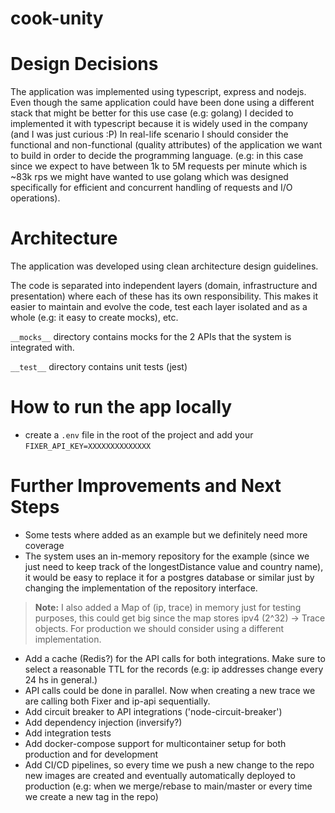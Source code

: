 # cook-unity 

# Design Decisions

The application was implemented using typescript, express and nodejs. Even though the same application could have been done using a different stack that might be better for this use case (e.g: golang) I decided to implemented it with typescript because it is widely used in the company (and I was just curious :P)
In real-life scenario I should consider the functional and non-functional (quality attributes) of the application we want to build in order to decide the programming language. (e.g: in this case since we expect to have between 1k to 5M requests per minute which is ~83k rps we might have wanted to use golang which was designed specifically for efficient and concurrent handling of requests and I/O operations).


# Architecture

The application was developed using clean architecture design guidelines.

The code is separated into independent layers (domain, infrastructure and presentation) where each of these has its own responsibility. This makes it easier to maintain and evolve the code, test each layer isolated and as a whole (e.g: it easy to create mocks), etc.

 
`__mocks__` directory contains mocks for the 2 APIs that the system is integrated with.

`__test__` directory contains unit tests (jest)

 
# How to run the app locally

- create a `.env` file in the root of the project and add your `FIXER_API_KEY=XXXXXXXXXXXXXX`
  


# Further Improvements and Next Steps

- Some tests where added as an example but we definitely need more coverage
- The system uses an in-memory repository for the example (since we just need to keep track of the longestDistance value and country name), it would be easy to replace it for a postgres database or similar just by changing the implementation of the repository interface. 
> **Note:**  I also added a Map of (ip, trace) in memory just for testing purposes, this could get big since the map stores ipv4 (2^32) -> Trace objects. For production we should consider using a different implementation.
- Add a cache (Redis?) for the API calls for both integrations. Make sure to select a reasonable TTL for the records (e.g: ip addresses change every 24 hs in general.)
- API calls could be done in parallel. Now when creating a new trace we are calling both Fixer and ip-api sequentially.
- Add circuit breaker to API integrations ('node-circuit-breaker')
- Add dependency injection (inversify?)
- Add integration tests
- Add docker-compose support for multicontainer setup for both production and for development
- Add CI/CD pipelines, so every time we push a new change to the repo new images are created and eventually automatically deployed to production (e.g: when we merge/rebase to main/master or every time we create a new tag in the repo)
